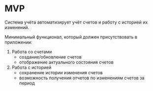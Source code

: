 # MVP

Система учёта автоматизирует учёт счетов и работу с историей их изменений.

Минимальный функционал, который должен присутствовать в приложении:

1. Работа со счетами
    - создание/обновление счетов
    - отображение актуального состояния счетов
2. Работа с историей
    - сохранение истории изменения счетов
    - возможность получения отчетов по изменениям счетов за период